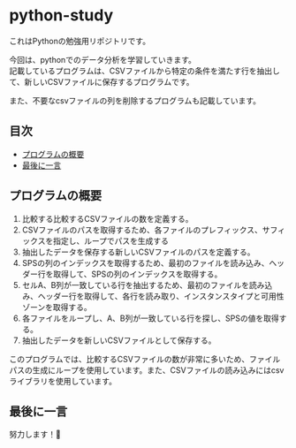 # python-study<!-- omit in toc -->
これはPythonの勉強用リポジトリです。

今回は、pythonでのデータ分析を学習していきます。  
記載しているプログラムは、CSVファイルから特定の条件を満たす行を抽出して、新しいCSVファイルに保存するプログラムです。

また、不要なcsvファイルの列を削除するプログラムも記載しています。

## 目次<!-- omit in toc -->
- [プログラムの概要](#プログラムの概要)
- [最後に一言](#最後に一言)

## プログラムの概要
1. 比較する比較するCSVファイルの数を定義する。
2. CSVファイルのパスを取得するため、各ファイルのプレフィックス、サフィックスを指定し、ループでパスを生成する
3. 抽出したデータを保存する新しいCSVファイルのパスを定義する。
4. SPSの列のインデックスを取得するため、最初のファイルを読み込み、ヘッダー行を取得して、SPSの列のインデックスを取得する。
5. セルA、B列が一致している行を抽出するため、最初のファイルを読み込み、ヘッダー行を取得して、各行を読み取り、インスタンスタイプと可用性ゾーンを取得する。
6. 各ファイルをループし、A、B列が一致している行を探し、SPSの値を取得する。
7. 抽出したデータを新しいCSVファイルとして保存する。

このプログラムでは、比較するCSVファイルの数が非常に多いため、ファイルパスの生成にループを使用しています。また、CSVファイルの読み込みにはcsvライブラリを使用しています。

## 最後に一言
努力します！💪